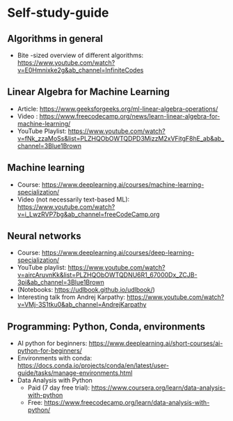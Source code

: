 # Self-study-guide

## Algorithms in general
-	Bite -sized overview of different algorithms: https://www.youtube.com/watch?v=E0Hmnixke2g&ab_channel=InfiniteCodes 
## Linear Algebra for Machine Learning
- Article: https://www.geeksforgeeks.org/ml-linear-algebra-operations/ 
- Video : https://www.freecodecamp.org/news/learn-linear-algebra-for-machine-learning/ 
- YouTube Playlist: https://www.youtube.com/watch?v=fNk_zzaMoSs&list=PLZHQObOWTQDPD3MizzM2xVFitgF8hE_ab&ab_channel=3Blue1Brown 
## Machine learning
-	Course: https://www.deeplearning.ai/courses/machine-learning-specialization/
-	Video (not necessarily text-based ML): https://www.youtube.com/watch?v=i_LwzRVP7bg&ab_channel=freeCodeCamp.org 
## Neural networks
-	Course: https://www.deeplearning.ai/courses/deep-learning-specialization/ 
-	YouTube playlist: https://www.youtube.com/watch?v=aircAruvnKk&list=PLZHQObOWTQDNU6R1_67000Dx_ZCJB-3pi&ab_channel=3Blue1Brown 
-	(Notebooks: https://udlbook.github.io/udlbook/)
-	Interesting talk from Andrej Karpathy: https://www.youtube.com/watch?v=VMj-3S1tku0&ab_channel=AndrejKarpathy 
## Programming: Python, Conda, environments
-	AI python for beginners: https://www.deeplearning.ai/short-courses/ai-python-for-beginners/ 
-	Environments with conda: https://docs.conda.io/projects/conda/en/latest/user-guide/tasks/manage-environments.html 
-	Data Analysis with Python
    - Paid (7 day free trial): https://www.coursera.org/learn/data-analysis-with-python 
    - Free: https://www.freecodecamp.org/learn/data-analysis-with-python/ 
